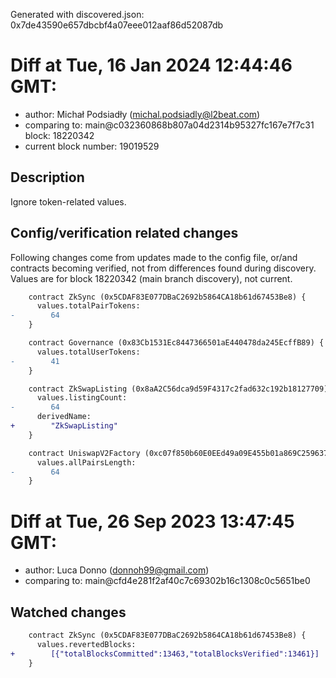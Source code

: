 Generated with discovered.json: 0x7de43590e657dbcbf4a07eee012aaf86d52087db

# Diff at Tue, 16 Jan 2024 12:44:46 GMT:

- author: Michał Podsiadły (<michal.podsiadly@l2beat.com>)
- comparing to: main@c032360868b807a04d2314b95327fc167e7f7c31 block: 18220342
- current block number: 19019529

## Description

Ignore token-related values.

## Config/verification related changes

Following changes come from updates made to the config file,
or/and contracts becoming verified, not from differences found during
discovery. Values are for block 18220342 (main branch discovery), not current.

```diff
    contract ZkSync (0x5CDAF83E077DBaC2692b5864CA18b61d67453Be8) {
      values.totalPairTokens:
-        64
    }
```

```diff
    contract Governance (0x83Cb1531Ec8447366501aE440478da245EcffB89) {
      values.totalUserTokens:
-        41
    }
```

```diff
    contract ZkSwapListing (0x8aA2C56dca9d59F4317c2fad632c192b18127709) {
      values.listingCount:
-        64
      derivedName:
+        "ZkSwapListing"
    }
```

```diff
    contract UniswapV2Factory (0xc07f850b60E0EEd49a09E455b01a869C25963735) {
      values.allPairsLength:
-        64
    }
```

# Diff at Tue, 26 Sep 2023 13:47:45 GMT:

- author: Luca Donno (<donnoh99@gmail.com>)
- comparing to: main@cfd4e281f2af40c7c69302b16c1308c0c5651be0

## Watched changes

```diff
    contract ZkSync (0x5CDAF83E077DBaC2692b5864CA18b61d67453Be8) {
      values.revertedBlocks:
+        [{"totalBlocksCommitted":13463,"totalBlocksVerified":13461}]
    }
```
